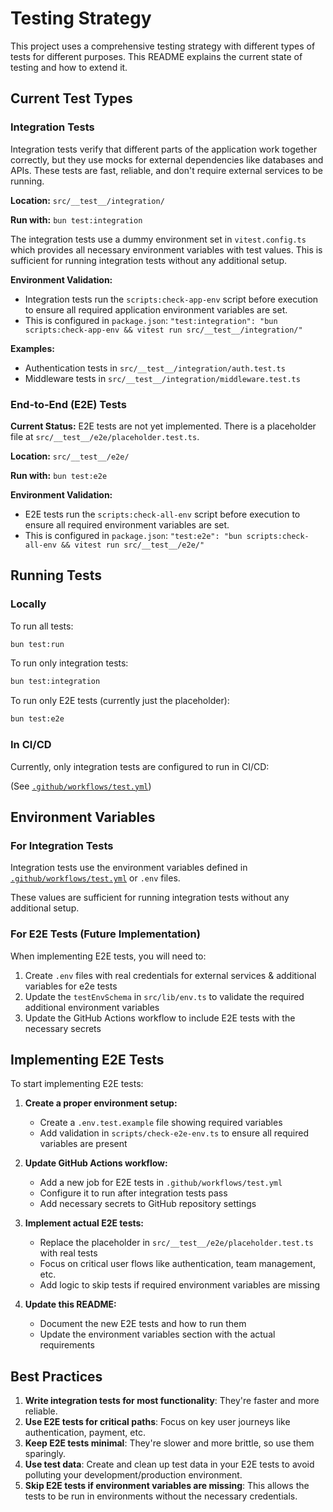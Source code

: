 # Testing Strategy

This project uses a comprehensive testing strategy with different types of tests for different purposes. This README explains the current state of testing and how to extend it.

## Current Test Types

### Integration Tests

Integration tests verify that different parts of the application work together correctly, but they use mocks for external dependencies like databases and APIs. These tests are fast, reliable, and don't require external services to be running.

**Location:** `src/__test__/integration/`

**Run with:** `bun test:integration`

The integration tests use a dummy environment set in `vitest.config.ts` which provides all necessary environment variables with test values. This is sufficient for running integration tests without any additional setup.

**Environment Validation:**
- Integration tests run the `scripts:check-app-env` script before execution to ensure all required application environment variables are set.
- This is configured in `package.json`: `"test:integration": "bun scripts:check-app-env && vitest run src/__test__/integration/"`

**Examples:**
- Authentication tests in `src/__test__/integration/auth.test.ts`
- Middleware tests in `src/__test__/integration/middleware.test.ts`

### End-to-End (E2E) Tests

**Current Status:** E2E tests are not yet implemented. There is a placeholder file at `src/__test__/e2e/placeholder.test.ts`.

**Location:** `src/__test__/e2e/`

**Run with:** `bun test:e2e`

**Environment Validation:**
- E2E tests run the `scripts:check-all-env` script before execution to ensure all required environment variables are set.
- This is configured in `package.json`: `"test:e2e": "bun scripts:check-all-env && vitest run src/__test__/e2e/"`

## Running Tests

### Locally

To run all tests:
```bash
bun test:run
```

To run only integration tests:
```bash
bun test:integration
```

To run only E2E tests (currently just the placeholder):
```bash
bun test:e2e
```

### In CI/CD

Currently, only integration tests are configured to run in CI/CD:

(See [`.github/workflows/test.yml`](.github/workflows/test.yml))

## Environment Variables

### For Integration Tests

Integration tests use the environment variables defined in [`.github/workflows/test.yml`](.github/workflows/test.yml) or `.env` files.

These values are sufficient for running integration tests without any additional setup.

### For E2E Tests (Future Implementation)

When implementing E2E tests, you will need to:

1. Create `.env` files with real credentials for external services & additional variables for e2e tests
2. Update the `testEnvSchema` in `src/lib/env.ts` to validate the required additional environment variables
3. Update the GitHub Actions workflow to include E2E tests with the necessary secrets

## Implementing E2E Tests

To start implementing E2E tests:

1. **Create a proper environment setup:**
   - Create a `.env.test.example` file showing required variables
   - Add validation in `scripts/check-e2e-env.ts` to ensure all required variables are present

2. **Update GitHub Actions workflow:**
   - Add a new job for E2E tests in `.github/workflows/test.yml`
   - Configure it to run after integration tests pass
   - Add necessary secrets to GitHub repository settings

3. **Implement actual E2E tests:**
   - Replace the placeholder in `src/__test__/e2e/placeholder.test.ts` with real tests
   - Focus on critical user flows like authentication, team management, etc.
   - Add logic to skip tests if required environment variables are missing

4. **Update this README:**
   - Document the new E2E tests and how to run them
   - Update the environment variables section with the actual requirements

## Best Practices

1. **Write integration tests for most functionality**: They're faster and more reliable.
2. **Use E2E tests for critical paths**: Focus on key user journeys like authentication, payment, etc.
3. **Keep E2E tests minimal**: They're slower and more brittle, so use them sparingly.
4. **Use test data**: Create and clean up test data in your E2E tests to avoid polluting your development/production environment.
5. **Skip E2E tests if environment variables are missing**: This allows the tests to be run in environments without the necessary credentials. 

